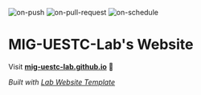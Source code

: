 
  ![on-push](../../actions/workflows/on-push.yaml/badge.svg)
  ![on-pull-request](../../actions/workflows/on-pull-request.yaml/badge.svg)
  ![on-schedule](../../actions/workflows/on-schedule.yaml/badge.svg)

  # MIG-UESTC-Lab's Website

  Visit **[mig-uestc-lab.github.io](https://mig-uestc-lab.github.io)** 🚀

  _Built with [Lab Website Template](https://greene-lab.gitbook.io/lab-website-template-docs)_
